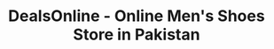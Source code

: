 ---
title: "DealsOnline - Online Men's Shoes Store in Pakistan"
url: /karachi/dealsonline-online-mens-shoes-store-in-pakistan/
shop: shoes
---